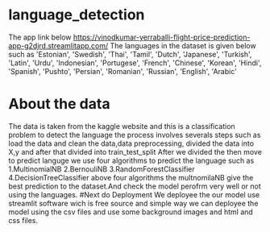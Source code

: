 # language_detection

The app link below
https://vinodkumar-yerraballi-flight-price-prediction-app-g2djrd.streamlitapp.com/
The languages in the dataset is given below such as
'Estonian', 'Swedish', 'Thai', 'Tamil', 'Dutch', 'Japanese',
'Turkish', 'Latin', 'Urdu', 'Indonesian', 'Portugese', 'French',
'Chinese', 'Korean', 'Hindi', 'Spanish', 'Pushto', 'Persian',
'Romanian', 'Russian', 'English', 'Arabic'

# About the data 
 The data is taken from the kaggle website and this is a classification problem to detect the language the process involves severals steps such as load the data and clean the data,data preprocessing, divided the data into X,y and after that divided into train_test_split
After we divided the then move to  predict languge we use four algorithms to predict the language such as
1.MultinomialNB
2.BernouliNB
3.RandomForestClassifier
4.DecisionTreeClassifier
above four algorithms the multnomilaNB give the best prediction to the dataset.And check the model perofrm very well or not using the languages.
#Next do Deployment
We deployee the our model use streamlit software wich is free source and simple way we can deployee the model using the csv files and use some background images and html and css files.
